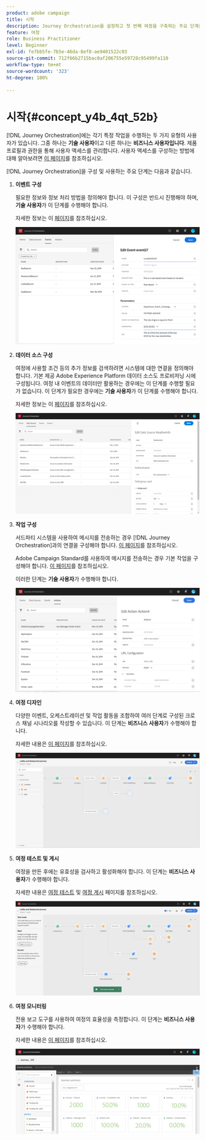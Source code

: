 ```yaml
---
product: adobe campaign
title: 시작
description: Journey Orchestration을 설정하고 첫 번째 여정을 구축하는 주요 단계를 살펴봅니다.
feature: 여정
role: Business Practitioner
level: Beginner
exl-id: fe7bb5fe-7b5e-46da-8ef8-ae9401522c03
source-git-commit: 712f66b2715bac0af206755e59728c95499fa110
workflow-type: tm+mt
source-wordcount: '323'
ht-degree: 100%

---
```


# 시작{#concept_y4b_4qt_52b}

[!DNL Journey Orchestration]에는 각기 특정 작업을 수행하는 두 가지 유형의 사용자가 있습니다. 그중 하나는 **기술 사용자**&#x200B;이고 다른 하나는 **비즈니스 사용자입니다**. 제품 프로필과 권한을 통해 사용자 액세스를 관리합니다. 사용자 액세스를 구성하는 방법에 대해 알아보려면 [이 페이지](../about/access-management.md)를 참조하십시오.

[!DNL Journey Orchestration]을 구성 및 사용하는 주요 단계는 다음과 같습니다.

1. **이벤트 구성**

   필요한 정보와 정보 처리 방법을 정의해야 합니다. 이 구성은 반드시 진행해야 하며, **기술 사용자**&#x200B;가 이 단계를 수행해야 합니다.

   자세한 정보는 이 [페이지](../event/about-events.md)를 참조하십시오.

   ![](../assets/journey7.png)

1. **데이터 소스 구성**

   여정에 사용할 조건 등의 추가 정보를 검색하려면 시스템에 대한 연결을 정의해야 합니다. 기본 제공 Adobe Experience Platform 데이터 소스도 프로비저닝 시에 구성됩니다. 여정 내 이벤트의 데이터만 활용하는 경우에는 이 단계를 수행할 필요가 없습니다. 이 단계가 필요한 경우에는 **기술 사용자**&#x200B;가 이 단계를 수행해야 합니다.

   자세한 정보는 이 [페이지](../datasource/about-data-sources.md)를 참조하십시오.

   ![](../assets/journey22.png)

1. **작업 구성**

   서드파티 시스템을 사용하여 메시지를 전송하는 경우 [!DNL Journey Orchestration]과의 연결을 구성해야 합니다. [이 페이지](../action/about-custom-action-configuration.md)를 참조하십시오.

   Adobe Campaign Standard를 사용하여 메시지를 전송하는 경우 기본 작업을 구성해야 합니다. [이 페이지](../action/working-with-adobe-campaign.md)를 참조하십시오.

   이러한 단계는 **기술 사용자**&#x200B;가 수행해야 합니다.

   ![](../assets/custom2.png)

1. **여정 디자인**

   다양한 이벤트, 오케스트레이션 및 작업 활동을 조합하여 여러 단계로 구성된 크로스 채널 시나리오를 작성할 수 있습니다. 이 단계는 **비즈니스 사용자**&#x200B;가 수행해야 합니다.

   자세한 내용은 [이 페이지](../building-journeys/journey.md)를 참조하십시오.

   ![](../assets/journeyuc2_24.png)

1. **여정 테스트 및 게시**

   여정을 만든 후에는 유효성을 검사하고 활성화해야 합니다. 이 단계는 **비즈니스 사용자**&#x200B;가 수행해야 합니다.

   자세한 내용은 [여정 테스트](../building-journeys/testing-the-journey.md) 및 [여정 게시](../building-journeys/publishing-the-journey.md) 페이지를 참조하십시오.

   ![](../assets/journeyuc2_32bis.png)

1. **여정 모니터링**

   전용 보고 도구를 사용하여 여정의 효율성을 측정합니다. 이 단계는 **비즈니스 사용자**&#x200B;가 수행해야 합니다.

   자세한 내용은 [이 페이지](../reporting/about-journey-reports.md)를 참조하십시오.

   ![](../assets/dynamic_report_journey_12.png)
